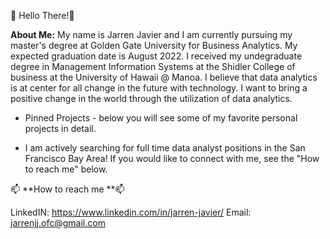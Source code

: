 👋 Hello There!👋 

**About Me:**
My name is Jarren Javier and I am currently pursuing my master's degree at Golden Gate University for Business Analytics. My expected graduation date is August 2022. I received my undegraduate degree in Management Information Systems at the Shidler College of business at the University of Hawaii @ Manoa. I believe that data  analytics is at center for all change in the future with technology. I want to bring a positive change in the world through the utilization of data analytics. 

- Pinned Projects - below you will see some of my favorite personal projects in detail.

- I am actively searching for full time data analyst positions in the San Francisco Bay Area! If you would like to connect with me, see the "How to reach me" below.


📫 **How to reach me **📫

LinkedIN: https://www.linkedin.com/in/jarren-javier/
Email: jarrenjj.ofc@gmail.com

